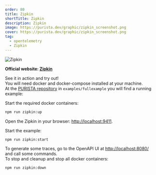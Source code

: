 ```yaml
---
order: 80
title: Zipkin
shortTitle: Zipkin
description: Zipkin
image: https://purista.dev/graphic/zipkin_screenshot.png
cover: https://purista.dev/graphic/zipkin_screenshot.png
tag:
  - opentelemetry
  - Zipkin
---
```



![Zipkin](/graphic/zipkin_screenshot.png)

__Official website: [Zipkin](https://zipkin.io)__

See it in action and try out!  
You will need docker and docker-compose installed at your machine.  
At the [PURISTA repository](https://github.com/sebastianwessel/purista) in `examples/fullexample` you will find a running example:

Start the required docker containers:

```bash
npm run zipkin:up
```

Open the Zipkin in your browser: [http://localhost:9411](http://localhost:9411).

Start the example:

```bash
npm run zipkin:start
```

To generate some traces, go to the OpenAPI UI at [http://localhost:8080/](http://localhost:8080/) and call some commands.  
To stop and cleanup and stop all docker containers:

```bash
npm run zipkin:down
```
